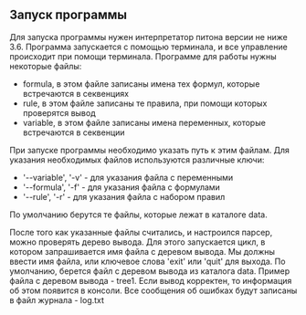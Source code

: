 

## <a name=running_programm></a>Запуск программы

Для запуска программы нужен интерпретатор питона версии не ниже 3.6.
Программа запускается с помощью терминала, и все управление происходит при помощи терминала.
Программе для работы нужны некоторые файлы:

- formula, в этом файле записаны имена тех формул, которые встречаются в секвенциях
- rule, в этом файле записаны те правила, при помощи которых проверятся вывод
- variable, в этом файле записаны имена переменных, которые встречаются в секвенции

При запуске программы необходимо указать путь к этим файлам.
Для указания необходимых файлов используются различные ключи:

- '--variable', '-v' - для указания файла с переменными
- '--formula', '-f' - для указания файла с формулами
- '--rule', '-r' - для указания файла с набором правил

По умолчанию берутся те файлы, которые лежат в каталоге data.

После того как указанные файлы считались, и настроился парсер, можно проверять дерево вывода.
Для этого запускается цикл, в котором запрашивается имя файла с деревом вывода.
Мы должны ввести имя файла, или ключевое слова 'exit' или 'quit' для выхода.
По умолчанию, берется файл с деревом вывода из каталога data. 
Пример файла с деревом вывода - tree1.
Если вывод корректен, то информация об этом появится в консоли.
Все сообщения об ошибках будут записаны в файл журнала - log.txt

